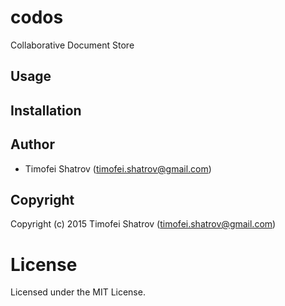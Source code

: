 # codos

Collaborative Document Store

## Usage

## Installation

## Author

* Timofei Shatrov (timofei.shatrov@gmail.com)

## Copyright

Copyright (c) 2015 Timofei Shatrov (timofei.shatrov@gmail.com)

# License

Licensed under the MIT License.

